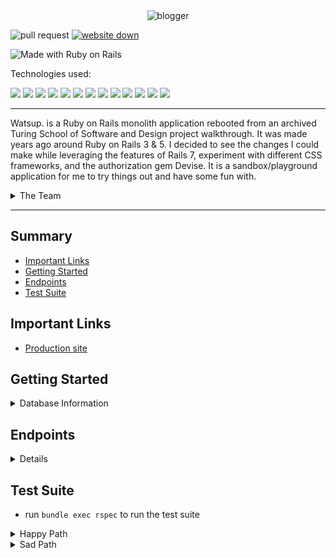 <div align="center">
    <img src="https://github.com/Gabe-Torres/blogger/assets/127896538/30051cda-9337-4d42-86b0-fe8928560a42" alt="blogger">
</div>

![pull request](https://img.shields.io/github/issues-pr/gabe-torres/blogger)
[![website down](https://img.shields.io/website-up-down-green-red/http/monip.org.svg)](https://thawing-citadel-30877-e399d2943313.herokuapp.com/users/sign_in)

![Made with Ruby on Rails](https://img.shields.io/badge/Made%20with-Ruby%20on%20Rails-%23990000?style=for-the-badge&logo=ruby-on-rails&logoColor=white)


Technologies used:<br>
<div>
  <img src="https://img.shields.io/badge/Ruby-CC342D?style=for-the-badge&logo=ruby&logoColor=white"/>
  <img src="https://img.shields.io/badge/Tailwind_CSS-38B2AC?style=for-the-badge&logo=tailwind-css&logoColor=white"/>
  <img src="https://img.shields.io/badge/git-%23F05033.svg?style=for-the-badge&logo=git&logoColor=white" />
  <img src="https://img.shields.io/badge/github-%23121011.svg?style=for-the-badge&logo=github&logoColor=white"/>
  <img src="https://img.shields.io/badge/PostgreSQL-316192?style=for-the-badge&logo=postgresql&logoColor=white"/>
  <img src="https://img.shields.io/badge/Heroku-430098?style=for-the-badge&logo=heroku&logoColor=white"/>
  <img src="https://img.shields.io/badge/circleci-343434?style=for-the-badge&logo=circleci&logoColor=white"/>
  <img src="https://img.shields.io/badge/CSS-239120?&style=for-the-badge&logo=css3&logoColor=white" />
  <img src="https://img.shields.io/badge/HTML-239120?style=for-the-badge&logo=html5&logoColor=white" />
  <img src="https://img.shields.io/badge/Slack-4A154B?style=for-the-badge&logo=slack&logoColor=white" />
  <img src="https://img.shields.io/badge/Bootstrap-563D7C?style=for-the-badge&logo=bootstrap&logoColor=white" />
  <img src="https://img.shields.io/badge/Visual_Studio_Code-0078D4?style=for-the-badge&logo=visual%20studio%20code&logoColor=white" />
  <img src="https://img.shields.io/badge/JavaScript-323330?style=for-the-badge&logo=javascript&logoColor=F7DF1E" />
</div>

---

</div>

<p>Watsup. is a Ruby on Rails monolith application rebooted from an archived Turing School of Software and Design project walkthrough. It was made years ago around Ruby on Rails 3 & 5.  I decided to see the changes I could make while leveraging the features of Rails 7, experiment with different CSS frameworks, and the authorization gem Devise. It is a sandbox/playground application for me to try things out and have some fun with. 
</p>

<details>
<summary>The Team</summary>

### 

- Gabe Torres [![GitHub](https://img.shields.io/badge/-GitHub-grey?style=flat&logo=github&logoColor=white)](https://github.com/Gabe-Torres) [![LinkedIn](https://img.shields.io/badge/-blue?style=flat&logo=Linkedin&logoColor=white)](https://www.linkedin.com/in/gabe-torres-74a515269/)<br><br>
</details>



--- 

## Summary 
- [Important Links](#important-links)
- [Getting Started](#getting-started)
- [Endpoints](#endpoints)
- [Test Suite](#test-suite)


## Important Links
- [Production site](https://thawing-citadel-30877-e399d2943313.herokuapp.com/users/sign_in)


## Getting Started
<details>
<summary>Database Information</summary>

**Schema**

```ruby
ActiveRecord::Schema[7.0].define(version: 2024_03_29_041220) do
  # These are extensions that must be enabled in order to support this database
  enable_extension "plpgsql"

  create_table "active_storage_attachments", force: :cascade do |t|
    t.string "name", null: false
    t.string "record_type", null: false
    t.bigint "record_id", null: false
    t.bigint "blob_id", null: false
    t.datetime "created_at", null: false
    t.index ["blob_id"], name: "index_active_storage_attachments_on_blob_id"
    t.index ["record_type", "record_id", "name", "blob_id"], name: "index_active_storage_attachments_uniqueness", unique: true
  end

  create_table "active_storage_blobs", force: :cascade do |t|
    t.string "key", null: false
    t.string "filename", null: false
    t.string "content_type"
    t.text "metadata"
    t.string "service_name", null: false
    t.bigint "byte_size", null: false
    t.string "checksum"
    t.datetime "created_at", null: false
    t.index ["key"], name: "index_active_storage_blobs_on_key", unique: true
  end

  create_table "active_storage_variant_records", force: :cascade do |t|
    t.bigint "blob_id", null: false
    t.string "variation_digest", null: false
    t.index ["blob_id", "variation_digest"], name: "index_active_storage_variant_records_uniqueness", unique: true
  end

  create_table "articles", force: :cascade do |t|
    t.string "title"
    t.text "body"
    t.datetime "created_at", null: false
    t.datetime "updated_at", null: false
    t.bigint "user_id", null: false
    t.index ["user_id"], name: "index_articles_on_user_id"
  end

  create_table "comments", force: :cascade do |t|
    t.string "author_name"
    t.text "body"
    t.bigint "article_id", null: false
    t.datetime "created_at", null: false
    t.datetime "updated_at", null: false
    t.index ["article_id"], name: "index_comments_on_article_id"
  end

  create_table "taggings", force: :cascade do |t|
    t.bigint "tag_id", null: false
    t.bigint "article_id", null: false
    t.datetime "created_at", null: false
    t.datetime "updated_at", null: false
    t.index ["article_id"], name: "index_taggings_on_article_id"
    t.index ["tag_id"], name: "index_taggings_on_tag_id"
  end

  create_table "tags", force: :cascade do |t|
    t.string "name"
    t.datetime "created_at", null: false
    t.datetime "updated_at", null: false
  end

  create_table "users", force: :cascade do |t|
    t.string "email", default: "", null: false
    t.string "encrypted_password", default: "", null: false
    t.string "reset_password_token"
    t.datetime "reset_password_sent_at"
    t.datetime "remember_created_at"
    t.datetime "created_at", null: false
    t.datetime "updated_at", null: false
    t.index ["email"], name: "index_users_on_email", unique: true
    t.index ["reset_password_token"], name: "index_users_on_reset_password_token", unique: true
  end

  add_foreign_key "active_storage_attachments", "active_storage_blobs", column: "blob_id"
  add_foreign_key "active_storage_variant_records", "active_storage_blobs", column: "blob_id"
  add_foreign_key "articles", "users"
  add_foreign_key "comments", "articles"
  add_foreign_key "taggings", "articles"
  add_foreign_key "taggings", "tags"
end

```

**Gems**
```ruby
gem "rails", "~> 7.0.8", ">= 7.0.8.1"

gem "pg", "~> 1.1"

gem "puma", "~> 5.0"

gem "importmap-rails"

gem "turbo-rails"

gem "stimulus-rails"

gem "jbuilder"

gem "tailwindcss-rails"

gem "tzinfo-data", platforms: %i[ mingw mswin x64_mingw jruby ]

gem "bootsnap", require: false
gem "bootstrap"

gem "image_processing", "~> 1.2"
gem "hotwire-rails"
gem "figaro"

group :development, :test do
  gem "debug", platforms: %i[ mri mingw x64_mingw ]
  gem "rspec-rails"
  gem "capybara"
  gem "launchy"
  gem "shoulda-matchers"
  gem "pry"
  gem "active_designer"
  gem "simplecov"
  gem "orderly"
  gem "faker"
  gem "factory_bot_rails"
end

group :development do
  gem "web-console"
  gem "spring"
end

gem "devise", "~> 4.9"

gem "cssbundling-rails", "~> 1.4"

gem "jsbundling-rails", "~> 1.3"
gem "aws-sdk-s3", require: false
gem "factory_bot", "~> 6.4"
```

**Installing**
 - Fork and clone this repo
  - Run `bundle install`
  - Run `rails db:{create,migrate,seed}`
  - Run `rails s` to start the server
  - Open your browser and navigate to `localhost:3000`
</details>

## Endpoints

<details>
    
| Action | Route |
| ----------- | ----------- |
| "GET" | '/users/sign_in/:id' |
| "POST" | '/users/sign_in/:id' |
| "DELETE" | '/users/sign_out/:id' |
| "GET" | '/users/sign_up' |
| "GET" | '/articles/:id' |
| "POST" | '/articles/:id' |
| "GET" | '/articles/new/;id' |
| "GET" | '/articles/:id/edit' |
| "PATCH" | '/articles/:id/edit' |
| "PUT" | '/articles/:id' |
| "GET" | '/articles/:article_id/comments' |
| "POST" | '/articles/:article_id/comments' |
| "PUT" | '/articles/:article_id/comments' |
| "PATCH" | '/articles/:article_id/comments' |
| "DELETE" | '/articles/:article_id/comments' |
| "GET" | '/tags' |
| "POST" | '/tags' |
| "GET" | '/tags/new' |
| "PATCH" | '/tags/:id' |
| "DELTE" | '/tags/:id' |
| "PUT" | '/tags/:id' |

</details>


## Test Suite
 - run `bundle exec rspec` to run the test suite

<details>
<summary>Happy Path</summary>
    
```ruby
RSpec.describe 'user edits one article', type: :feature do
  describe 'they link from the articles show' do
    describe 'Happy Path, Success 200' do
      scenario 'displays a form to edit an article with valid input' do
        user = User.create!(:email => 'test@example.com', :password => 'f4k3p455w0rd')
        login_as(user, :scope => :user)

        article = user.articles.create!(title: 'New title', body: 'new body')

        visit article_path(article)

        click_link 'Edit'

        expect(current_path).to eq(edit_article_path(article))

        fill_in 'Body', with: 'different'

        click_on 'Update Article'

        expect(page).to have_content('different')
        expect(page).to_not have_content('new body')
        expect(page).to have_content("Article '#{article.title}' updated!")
      end
    end
  end
end

```

</details>

<details>
<summary>Sad Path</summary>

```ruby
describe "Sad Path, Error 422" do
    scenario 'creates a new article with invalid entries' do
        user = User.create!(:email => 'test@example.com', :password => 'f4k3p455w0rd')
        login_as(user, :scope => :user)
        
        visit articles_path
        
        click_link 'New Article'
        
        expect(current_path).to eq(new_article_path)
        
        fill_in 'Title', with: 'new title'
        fill_in 'Body', with: ''
        fill_in "article[tag_list]", with: "ruby technology"
        
        click_on 'Create Article'
        expect(page).to have_content("Body can't be blank")
        
        fill_in 'Title', with: ''
        fill_in 'Body', with: 'new title'
        fill_in "article[tag_list]", with: "ruby technology"
        
        click_on 'Create Article'
        expect(page).to have_content("Title can't be blank")
        
        fill_in 'Title', with: ''
        fill_in 'Body', with: ''
        fill_in "article[tag_list]", with: "ruby technology"
        
        click_on 'Create Article'
        expect(page).to have_content("Title can't be blank")
        expect(page).to have_content("Body can't be blank")
        end
    end
```

</details>

